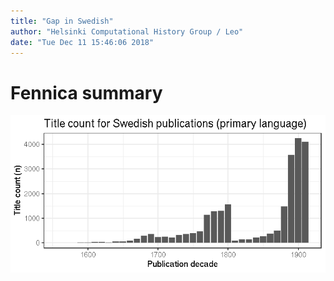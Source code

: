 ```yaml
---
title: "Gap in Swedish"
author: "Helsinki Computational History Group / Leo"
date: "Tue Dec 11 15:46:06 2018"
---
```


# Fennica summary




![plot of chunk gap](figure/gap-1.png)
